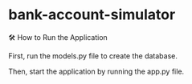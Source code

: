 # bank-account-simulator

🛠️ How to Run the Application

First, run the models.py file to create the database.

Then, start the application by running the app.py file.